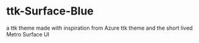 # ttk-Surface-Blue
a ttk theme made with inspiration from Azure ttk theme and the short lived Metro Surface UI
